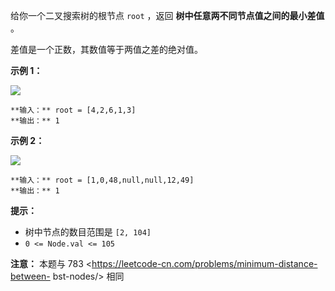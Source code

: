 给你一个二叉搜索树的根节点 `root` ，返回 **树中任意两不同节点值之间的最小差值** 。

差值是一个正数，其数值等于两值之差的绝对值。



**示例 1：**

![](https://assets.leetcode.com/uploads/2021/02/05/bst1.jpg)

    
    
    **输入：** root = [4,2,6,1,3]
    **输出：** 1
    

**示例 2：**

![](https://assets.leetcode.com/uploads/2021/02/05/bst2.jpg)

    
    
    **输入：** root = [1,0,48,null,null,12,49]
    **输出：** 1
    



**提示：**

  * 树中节点的数目范围是 `[2, 104]`
  * `0 <= Node.val <= 105`



**注意：** 本题与 783 <https://leetcode-cn.com/problems/minimum-distance-between-
bst-nodes/> 相同

